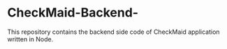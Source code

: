 # CheckMaid-Backend-
This repository contains the backend side code of CheckMaid application written in Node.
